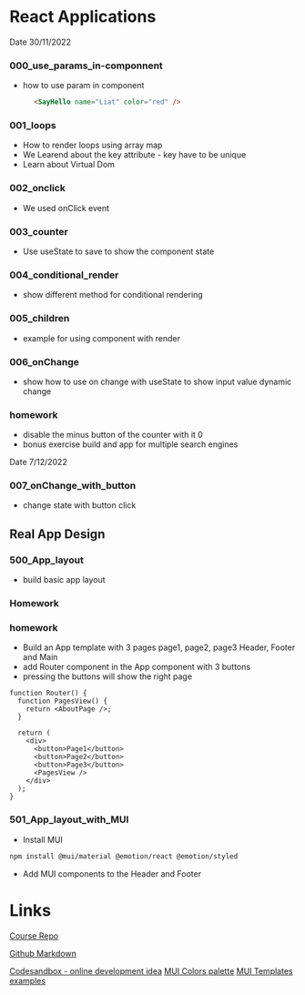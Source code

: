 # React Applications 

Date 30/11/2022

### 000_use_params_in-componnent
* how to use param in component

```html
      <SayHello name="Liat" color="red" />
```

### 001_loops
* How to render loops using array map
* We Learend about the key attribute - key have to be unique
* Learn about Virtual Dom 

### 002_onclick
* We used onClick event

### 003_counter
* Use useState to save to show the component state 

### 004_conditional_render
* show different method for conditional rendering

### 005_children
* example for using component with render

### 006_onChange
* show how to use on change with useState to show input value dynamic change

### homework
* disable the minus button of the counter with it 0
* bonus exercise build and app for multiple search engines

Date 7/12/2022
### 007_onChange_with_button
* change state with button click

## Real App Design
### 500_App_layout
* build basic app layout

### Homework
### homework
* Build an App template with 3 pages  page1, page2, page3 Header, Footer and Main
* add Router component in the App component with 3 buttons 
* pressing the buttons will show the right page

```react
function Router() {
  function PagesView() {
    return <AboutPage />;
  }

  return (
    <div>
      <button>Page1</button>
      <button>Page2</button>
      <button>Page3</button>
      <PagesView />
    </div>
  );
}
```

### 501_App_layout_with_MUI
* Install MUI 
```bash
npm install @mui/material @emotion/react @emotion/styled
```
* Add MUI components to the Header and Footer
# Links

[Course Repo](https://github.com/bk-software/hu-react-redux)

[Github Markdown](https://docs.github.com/en/get-started/writing-on-github/getting-started-with-writing-and-formatting-on-github/basic-writing-and-formatting-syntax)

[Codesandbox - online development idea](https://codesandbox.io/)
[MUI Colors palette](https://mui.com/material-ui/customization/palette/)
[MUI Templates examples](https://mui.com/material-ui/getting-started/templates/)